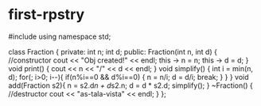 # first-rpstry
#include<iostream>
using namespace std;

class Fraction {
    private:
        int n;
        int d;
    public:
        Fraction(int n, int d) { //constructor
            cout << "Obj created!" << endl;
            this -> n = n;
            this -> d = d;
        }
        void print() {
            cout << n << "/" << d << endl;
        }
        void simplify() {
            int i = min(n, d);
            for(; i>0; i--){
                if(n%i==0 && d%i==0) {
                    n = n/i;
                    d = d/i;
                    break;
                }
            }
        }
        void add(Fraction s2){ 
            n = s2.d*n + d*s2.n;
            d = d * s2.d;
            simplify();
        }
        ~Fraction() { //destructor
            cout << "as-tala-vista" << endl;
        }
};

